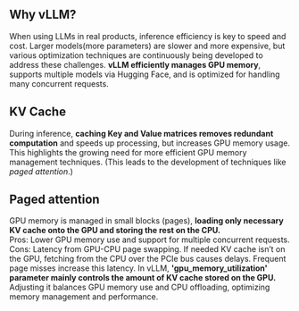 ## Why vLLM?
When using LLMs in real products, inference efficiency is key to speed and cost. Larger models(more parameters) are slower and more expensive, but various optimization techniques are continuously being developed to address these challenges. **vLLM efficiently manages GPU memory**, supports multiple models via Hugging Face, and is optimized for handling many concurrent requests.  

## KV Cache
During inference, **caching Key and Value matrices removes redundant computation** and speeds up processing, but increases GPU memory usage. This highlights the growing need for more efficient GPU memory management techniques. (This leads to the development of techniques like *paged attention*.) 

## Paged attention
GPU memory is managed in small blocks (pages), **loading only necessary KV cache onto the GPU and storing the rest on the CPU.**  
Pros: Lower GPU memory use and support for multiple concurrent requests.  
Cons: Latency from GPU-CPU page swapping. If needed KV cache isn’t on the GPU, fetching from the CPU over the PCIe bus causes delays. Frequent page misses increase this latency.
In vLLM, **'gpu_memory_utilization' parameter mainly controls the amount of KV cache stored on the GPU.** Adjusting it balances GPU memory use and CPU offloading, optimizing memory management and performance.  

## 






